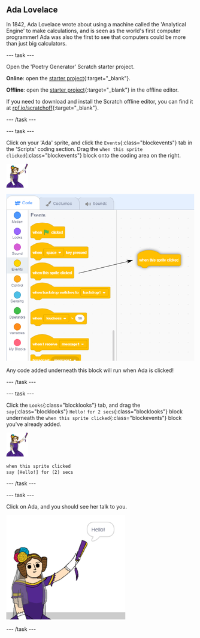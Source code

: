## Ada Lovelace

In 1842, Ada Lovelace wrote about using a machine called the 'Analytical Engine' to make calculations, and is seen as the world's first computer programmer! Ada was also the first to see that computers could be more than just big calculators.

--- task ---

Open the 'Poetry Generator' Scratch starter project.

**Online**: open the [starter project](http://rpf.io/poetry-on){:target="_blank"}.

**Offline**: open the [starter project](http://rpf.io/p/en/beat-the-goalie-go){:target="_blank"} in the offline editor.

If you need to download and install the Scratch offline editor, you can find it at [rpf.io/scratchoff](http://rpf.io/scratchoff){:target="_blank"}.

--- /task ---

--- task ---

Click on your 'Ada' sprite, and click the `Events`{:class="blockevents"} tab in the 'Scripts' coding section. Drag the `when this sprite clicked`{:class="blockevents"} block onto the coding area on the right.

![ada sprite](images/ada-sprite.png)

![dragging when this sprite clicked block](images/poetry-click.png)

Any code added underneath this block will run when Ada is clicked!

--- /task ---

--- task ---

Click the `Looks`{:class="blocklooks"} tab, and drag the `say`{:class="blocklooks"} `Hello!` `for 2 secs`{:class="blocklooks"} block underneath the `when this sprite clicked`{:class="blockevents"} block you've already added.

![ada sprite](images/ada-sprite.png)

```blocks
when this sprite clicked
say [Hello!] for (2) secs
```

--- /task ---

--- task ---

Click on Ada, and you should see her talk to you.

![screenshot](images/poetry-say-test.png)

--- /task ---
